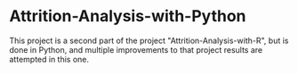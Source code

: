 # Attrition-Analysis-with-Python
This project is a second part of the project "Attrition-Analysis-with-R", but is done in Python, and multiple improvements to that project results are attempted in this one.

